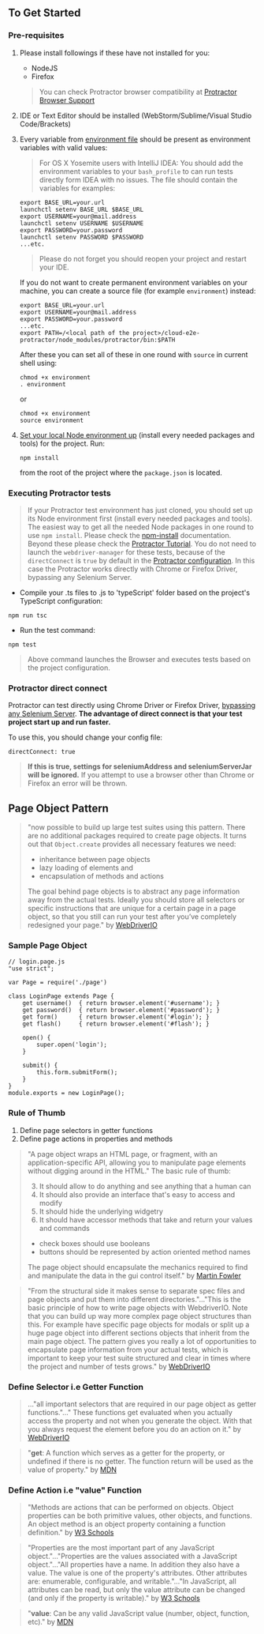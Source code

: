 ## To Get Started

### Pre-requisites
1. Please install followings if these have not installed for you:
      * NodeJS
      * Firefox
    
    > You can check Protractor browser compatibility at [Protractor Browser Support](https://github.com/angular/protractor/blob/master/docs/browser-support.md)

2. IDE or Text Editor should be installed (WebStorm/Sublime/Visual Studio Code/Brackets)

3. Every variable from [environment file](support/testenv) should be present as environment variables with valid values:
    
    > For OS X Yosemite users with IntelliJ IDEA: You should add the environment variables to your
    `bash_profile` to can run tests directly form IDEA with no issues.
    The file should contain the variables for examples:
    
    ```
    export BASE_URL=your.url
    launchctl setenv BASE_URL $BASE_URL
    export USERNAME=your@mail.address
    launchctl setenv USERNAME $USERNAME
    export PASSWORD=your.password
    launchctl setenv PASSWORD $PASSWORD
    ...etc.
    ```
    
    > Please do not forget you should reopen your project and restart your IDE.
    
    If you do not want to create permanent environment variables on your machine, you can create a source file (for example `environment`) instead:
    
    ```
    export BASE_URL=your.url
    export USERNAME=your@mail.address
    export PASSWORD=your.password
    ...etc.
    export PATH=/<local path of the project>/cloud-e2e-protractor/node_modules/protractor/bin:$PATH
    ```
    
    After these you can set all of these in one round with `source` in current shell using:
        
    ```
    chmod +x environment
    . environment
    ```
    
    or
    
    ```
    chmod +x environment
    source environment
    ```

4. [Set your local Node environment up](https://docs.npmjs.com/cli/install) (install every needed packages and tools) for the project. Run:
 
    ```npm install```
   
   from the root of the project where the `package.json` is located.

### Executing Protractor tests
> If your Protractor test environment has just cloned, you should set up its Node environment first (install every needed packages and tools). The easiest way to get all the needed Node packages in one round to use `npm install`. Please check the [npm-install](https://docs.npmjs.com/cli/install) documentation. Beyond these please check the [Protractor Tutorial](https://angular.github.io/protractor/#/tutorial).
> You do not need to launch the `webdriver-manager` for these tests, because of the `directConnect` is `true` by default in the [Protractor configuration](e2e.conf.ts). In this case the Protractor works directly with Chrome or Firefox Driver, bypassing any Selenium Server.

* Compile your .ts files to .js to 'typeScript' folder based on the project's TypeScript configuration:
```
npm run tsc
```

* Run the test command:
```
npm test
```
> Above command launches the Browser and executes tests based on the project configuration.

### Protractor direct connect
Protractor can test directly using Chrome Driver or Firefox Driver, [bypassing any Selenium Server](https://github.com/angular/protractor/blob/master/docs/server-setup.md#connecting-directly-to-browser-drivers). **The advantage of direct connect is that your test project start up and run faster.**

To use this, you should change your config file:
```
directConnect: true
```
>**If this is true, settings for seleniumAddress and seleniumServerJar will be ignored.** If you attempt to use a browser other than Chrome or Firefox an error will be thrown.

## Page Object Pattern

> "now possible to build up large test suites using this pattern. There are no additional packages required to create page objects. It turns out that `Object.create` provides all necessary features we need:
>
> * inheritance between page objects
> * lazy loading of elements and
> * encapsulation of methods and actions
>
> The goal behind page objects is to abstract any page information away from the actual tests. Ideally you should store all selectors or specific instructions that are unique for a certain page in a page object, so that you still can run your test after you’ve completely redesigned your page." by [WebDriverIO](http://webdriver.io/guide/testrunner/pageobjects.html)

### Sample Page Object

```
// login.page.js
"use strict";

var Page = require('./page')

class LoginPage extends Page {
    get username()  { return browser.element('#username'); }
    get password()  { return browser.element('#password'); }
    get form()      { return browser.element('#login'); }
    get flash()     { return browser.element('#flash'); }
    
    open() {
        super.open('login');
    }
    
    submit() {
        this.form.submitForm();
    }   
}
module.exports = new LoginPage();
```
### Rule of Thumb
1. Define page selectors in getter functions
2. Define page actions in properties and methods

> "A page object wraps an HTML page, or fragment, with an application-specific API, allowing you to manipulate page elements without digging around in the HTML."
> The basic rule of thumb:
>
> 3. It should allow to do anything and see anything that a human can
> 4. It should also provide an interface that's easy to access and modify
> 5. It should hide the underlying widgetry
> 6. It should have accessor methods that take and return your values and commands
>   * check boxes should use booleans
>   * buttons should be represented by action oriented method names
>
> The page object should encapsulate the mechanics required to find and manipulate the data in the gui control itself." by [Martin Fowler](http://martinfowler.com/bliki/PageObject.html)

> "From the structural side it makes sense to separate spec files and page objects and put them into different directories."…"This is the basic principle of how to write page objects with WebdriverIO. Note that you can build up way more complex page object structures than this. For example have specific page objects for modals or split up a huge page object into different sections objects that inherit from the main page object. The pattern gives you really a lot of opportunities to encapsulate page information from your actual tests, which is important to keep your test suite structured and clear in times where the project and number of tests grows." by [WebDriverIO](http://webdriver.io/guide/testrunner/pageobjects.html)

### Define Selector i.e Getter Function
> …"all important selectors that are required in our page object as getter functions."…" These functions get evaluated when you actually access the property and not when you generate the object. With that you always request the element before you do an action on it." by [WebDriverIO](http://webdriver.io/guide/testrunner/pageobjects.html)

> "**get**: A function which serves as a getter for the property, or undefined if there is no getter. The function return will be used as the value of property." by [MDN](https://developer.mozilla.org/en-US/docs/Web/JavaScript/Reference/Global_Objects/Object/defineProperties)

### Define Action i.e "value" Function
> "Methods are actions that can be performed on objects. Object properties can be both primitive values, other objects, and functions. An object method is an object property containing a function definition." by [W3 Schools](http://www.w3schools.com/js/js_object_definition.asp)

> "Properties are the most important part of any JavaScript object."…"Properties are the values associated with a JavaScript object."…"All properties have a name. In addition they also have a value. The value is one of the property's attributes. Other attributes are: enumerable, configurable, and writable."…"In JavaScript, all attributes can be read, but only the value attribute can be changed (and only if the property is writable)." by [W3 Schools](http://www.w3schools.com/js/js_properties.asp)

> "**value**: Can be any valid JavaScript value (number, object, function, etc)." by [MDN](https://developer.mozilla.org/en-US/docs/Web/JavaScript/Reference/Global_Objects/Object/defineProperties)

